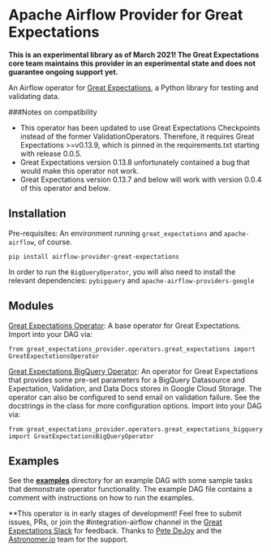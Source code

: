 # Apache Airflow Provider for Great Expectations

**This is an experimental library as of March 2021! The Great Expectations core team maintains this provider in an experimental state and does not guarantee ongoing support yet.**

An Airflow operator for [Great Expectations](greatexpectations.io), a Python library for testing and validating data.


###Notes on compatibility 

* This operator has been updated to use Great Expectations Checkpoints instead of the former ValidationOperators. Therefore, it requires Great Expectations >=v0.13.9, which is pinned in the requirements.txt starting with release 0.0.5.
* Great Expectations version 0.13.8 unfortunately contained a bug that would make this operator not work.
* Great Expectations version 0.13.7 and below will work with version 0.0.4 of this operator and below.

## Installation

Pre-requisites: An environment running `great_expectations` and `apache-airflow`, of course.

```
pip install airflow-provider-great-expectations
```

In order to run the `BigQueryOperator`, you will also need to install the relevant dependencies: `pybigquery` and `apache-airflow-providers-google`


## Modules

[Great Expectations Operator](./great_expectations_provider/operators/great_expectations.py): A base operator for Great Expectations. Import into your DAG via: 

```
from great_expectations_provider.operators.great_expectations import GreatExpectationsOperator
```


[Great Expectations BigQuery Operator](./great_expectations_provider/operators/great_expectations_biquery.py): An operator for Great Expectations that provides some pre-set parameters for a BigQuery Datasource and Expectation, Validation, and Data Docs stores in Google Cloud Storage. The operator can also be configured to send email on validation failure. See the docstrings in the class for more configuration options. Import into your DAG via: 

```
from great_expectations_provider.operators.great_expectations_bigquery import GreatExpectationsBigQueryOperator
```

## Examples

See the [**examples**](./great_expectations_provider/examples) directory for an example DAG with some sample tasks that demonstrate operator functionality. The example DAG file contains a comment with instructions on how to run the examples.

**This operator is in early stages of development! Feel free to submit issues, PRs, or join the #integration-airflow channel in the [Great Expectations Slack](http://greatexpectations.io/slack) for feedback. Thanks to [Pete DeJoy](https://github.com/petedejoy) and the [Astronomer.io](https://www.astronomer.io/) team for the support.
